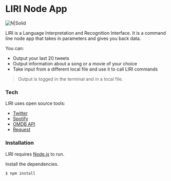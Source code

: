 # LIRI Node App

![N|Solid](http://www.macessence.com/wp-content/uploads/2016/11/siri_full.jpeg)

LIRI is a Language Interpretation and Recognition Interface. It is a command line node app that takes in parameters and gives you back data.

You can:
  - Output your last 20 tweets
  - Output information about a song or a movie of your choice
  - Take input from a different local file and use it to call LIRI commands

> Output is logged in the terminal and in a local file.

### Tech

LIRI uses open source tools:

* [Twitter](https://www.npmjs.com/package/twitter)
* [Spotify](https://www.npmjs.com/package/spotify)
* [OMDB API](http://www.omdbapi.com)
* [Request](https://www.npmjs.com/package/request)


### Installation

LIRI requires [Node.js](https://nodejs.org/) to run.

Install the dependencies.

```sh
$ npm install
```

[Twitter]: <https://www.npmjs.com/package/twitter>
[Spotify]: <https://www.npmjs.com/package/spotify>
[Request]: <https://www.npmjs.com/package/request>
[OMDB API]: <http://www.omdbapi.com>
